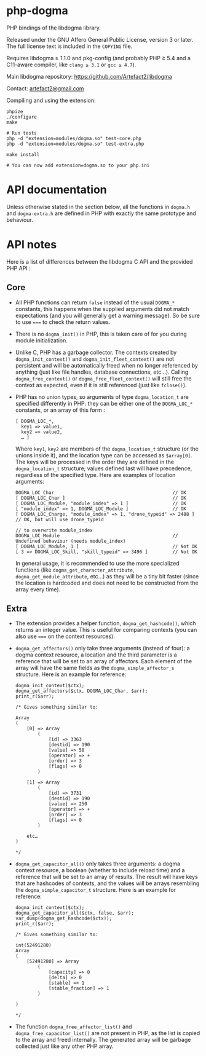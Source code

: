 php-dogma
=========

PHP bindings of the libdogma library.

Released under the GNU Affero General Public License, version 3 or
later. The full license text is included in the `COPYING` file.

Requires libdogma ≥ 1.1.0 and pkg-config (and probably PHP ≥ 5.4 and a
C11-aware compiler, like `clang ≥ 3.1` or `gcc ≥ 4.7`).

Main libdogma repository: https://github.com/Artefact2/libdogma

Contact: artefact2@gmail.com

Compiling and using the extension:

~~~
phpize
./configure
make

# Run tests
php -d "extension=modules/dogma.so" test-core.php
php -d "extension=modules/dogma.so" test-extra.php

make install

# You can now add extension=dogma.so to your php.ini
~~~

API documentation
=================

Unless otherwise stated in the section below, all the functions in
`dogma.h` and `dogma-extra.h` are defined in PHP with exactly the same
prototype and behaviour.

API notes
=========

Here is a list of differences between the libdogma C API and the
provided PHP API :

Core
----

* All PHP functions can return `false` instead of the usual `DOGMA_*`
  constants, this happens when the supplied arguments did not match
  expectations (and you will generally get a warning message). So be
  sure to use `===` to check the return values.

* There is no `dogma_init()` in PHP, this is taken care of for you
  during module initialization.

* Unlike C, PHP has a garbage collector. The contexts created by
  `dogma_init_context()` and `dogma_init_fleet_context()` are not
  persistent and will be automatically freed when no longer referenced
  by anything (just like file handles, database connections,
  etc…). Calling `dogma_free_context()` or
  `dogma_free_fleet_context()` will still free the context as
  expected, even if it is still referenced (just like `fclose()`).

* PHP has no union types, so arguments of type `dogma_location_t` are
  specified differently in PHP: they can be either one of the
  `DOGMA_LOC_*` constants, or an array of this form :

  ~~~
  [ DOGMA_LOC_*,
  	key1 => value1,
	key2 => value2,
	… ]
  ~~~

  Where `key1`, `key2` are members of the `dogma_location_t` structure
  (or the unions inside it), and the location type can be accessed as
  `$array[0]`. The keys will be processed in the order they are
  defined in the `dogma_location_t` structure; values defined last
  will have precedence, regardless of the specified type. Here are
  examples of location arguments:

  ~~~
  DOGMA_LOC_Char                                           // OK
  [ DOGMA_LOC_Char ]                                       // OK
  [ DOGMA_LOC_Module, "module_index" => 1 ]                // OK
  [ "module_index" => 1, DOGMA_LOC_Module ]                // OK
  [ DOGMA_LOC_Charge, "module_index" => 1, "drone_typeid" => 2488 ] // OK, but will use drone_typeid
                                                                    // to overwrite module_index
  DOGMA_LOC_Module                                         // Undefined behaviour (needs module_index)
  [ DOGMA_LOC_Module, 1 ]                                  // Not OK
  [ 3 => DOGMA_LOC_Skill, "skill_typeid" => 3496 ]         // Not OK
  ~~~

  In general usage, it is recommended to use the more specialized
  functions (like `dogma_get_character_attribute`,
  `dogma_get_module_attribute`, etc…) as they will be a tiny bit
  faster (since the location is hardcoded and does not need to be
  constructed from the array every time).

Extra
-----

* The extension provides a helper function, `dogma_get_hashcode()`,
  which returns an integer value. This is useful for comparing
  contexts (you can also use `===` on the context resources).

* `dogma_get_affectors()` only take three arguments (instead of four):
  a dogma context resource, a location and the third parameter is a
  reference that will be set to an array of affectors. Each element of
  the array will have the same fields as the `dogma_simple_affector_s`
  structure. Here is an example for reference:

  ~~~
  dogma_init_context($ctx);
  dogma_get_affectors($ctx, DOGMA_LOC_Char, $arr);
  print_r($arr);

  /* Gives something similar to:

  Array
  (
      [0] => Array
          (
              [id] => 3363
              [destid] => 190
              [value] => 50
              [operator] => +
              [order] => 3
              [flags] => 0
          )

      [1] => Array
          (
              [id] => 3731
              [destid] => 190
              [value] => 250
              [operator] => +
              [order] => 3
              [flags] => 0
          )

      etc…
  )

  */
  ~~~

* `dogma_get_capacitor_all()` only takes three arguments: a dogma
  context resource, a boolean (whether to include reload time) and a
  reference that will be set to an array of results. The result will
  have keys that are hashcodes of contexts, and the values will be
  arrays resembling the `dogma_simple_capacitor_t` structure. Here is
  an example for reference:

  ~~~
  dogma_init_context($ctx);
  dogma_get_capacitor_all($ctx, false, $arr);
  var_dump(dogma_get_hashcode($ctx));
  print_r($arr);

  /* Gives something similar to:

  int(52491280)
  Array
  (
      [52491280] => Array
          (
              [capacity] => 0
              [delta] => 0
              [stable] => 1
              [stable_fraction] => 1
          )

  )

  */
  ~~~

* The function `dogma_free_affector_list()` and
  `dogma_free_capacitor_list()` are not present in PHP, as the list is
  copied to the array and freed internally. The generated array will
  be garbage collected just like any other PHP array.
